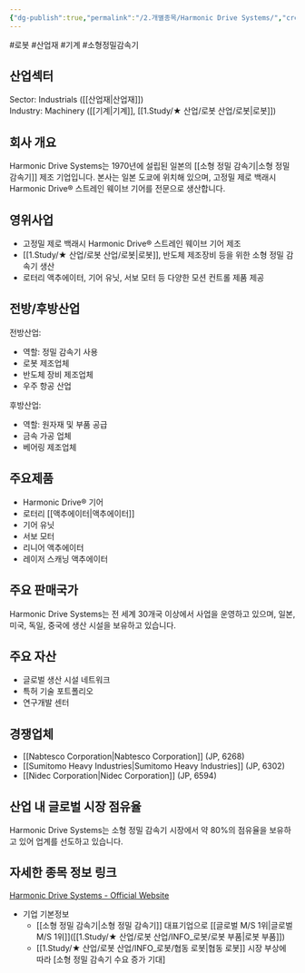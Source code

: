 ```yaml
---
{"dg-publish":true,"permalink":"/2.개별종목/Harmonic Drive Systems/","created":"2023-06-28T12:17:47.128+09:00","updated":"2025-06-03T20:05:59.356+09:00"}
---
```


#로봇 #산업재 #기계 #소형정밀감속기


## 산업섹터

Sector: Industrials ([[산업재\|산업재]])  
Industry: Machinery ([[기계\|기계]], [[1.Study/★ 산업/로봇 산업/로봇\|로봇]])

## 회사 개요

Harmonic Drive Systems는 1970년에 설립된 일본의 [[소형 정밀 감속기\|소형 정밀 감속기]] 제조 기업입니다. 본사는 일본 도쿄에 위치해 있으며, 고정밀 제로 백래시 Harmonic Drive® 스트레인 웨이브 기어를 전문으로 생산합니다.

## 영위사업

- 고정밀 제로 백래시 Harmonic Drive® 스트레인 웨이브 기어 제조
- [[1.Study/★ 산업/로봇 산업/로봇\|로봇]], 반도체 제조장비 등을 위한 소형 정밀 감속기 생산
- 로터리 액추에이터, 기어 유닛, 서보 모터 등 다양한 모션 컨트롤 제품 제공

## 전방/후방산업

전방산업:

- 역할: 정밀 감속기 사용
- 로봇 제조업체
- 반도체 장비 제조업체
- 우주 항공 산업

후방산업:

- 역할: 원자재 및 부품 공급
- 금속 가공 업체
- 베어링 제조업체

## 주요제품

- Harmonic Drive® 기어
- 로터리 [[액추에이터\|액추에이터]]
- 기어 유닛
- 서보 모터
- 리니어 액추에이터
- 레이저 스캐닝 액추에이터

## 주요 판매국가

Harmonic Drive Systems는 전 세계 30개국 이상에서 사업을 운영하고 있으며, 일본, 미국, 독일, 중국에 생산 시설을 보유하고 있습니다.

## 주요 자산

- 글로벌 생산 시설 네트워크
- 특허 기술 포트폴리오
- 연구개발 센터

## 경쟁업체

- [[Nabtesco Corporation\|Nabtesco Corporation]] (JP, 6268)
- [[Sumitomo Heavy Industries\|Sumitomo Heavy Industries]] (JP, 6302)
- [[Nidec Corporation\|Nidec Corporation]] (JP, 6594)

## 산업 내 글로벌 시장 점유율

Harmonic Drive Systems는 소형 정밀 감속기 시장에서 약 80%의 점유율을 보유하고 있어 업계를 선도하고 있습니다.

## 자세한 종목 정보 링크

[Harmonic Drive Systems - Official Website](https://www.harmonicdrive.net/)


- 기업 기본정보
	-  [[소형 정밀 감속기\|소형 정밀 감속기]] 대표기업으로 [[글로벌 M/S 1위\|글로벌 M/S 1위]]([[1.Study/★ 산업/로봇 산업/INFO_로봇/로봇 부품\|로봇 부품]])
	-  [[1.Study/★ 산업/로봇 산업/INFO_로봇/협동 로봇\|협동 로봇]] 시장 부상에 따라 [소형 정밀 감속기 수요 증가 기대]

